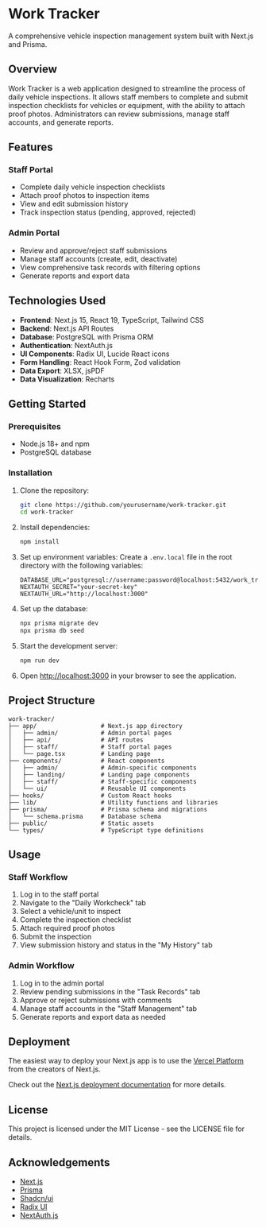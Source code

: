 # Work Tracker

A comprehensive vehicle inspection management system built with Next.js and Prisma.

## Overview

Work Tracker is a web application designed to streamline the process of daily vehicle inspections. It allows staff members to complete and submit inspection checklists for vehicles or equipment, with the ability to attach proof photos. Administrators can review submissions, manage staff accounts, and generate reports.

## Features

### Staff Portal
- Complete daily vehicle inspection checklists
- Attach proof photos to inspection items
- View and edit submission history
- Track inspection status (pending, approved, rejected)

### Admin Portal
- Review and approve/reject staff submissions
- Manage staff accounts (create, edit, deactivate)
- View comprehensive task records with filtering options
- Generate reports and export data

## Technologies Used

- **Frontend**: Next.js 15, React 19, TypeScript, Tailwind CSS
- **Backend**: Next.js API Routes
- **Database**: PostgreSQL with Prisma ORM
- **Authentication**: NextAuth.js
- **UI Components**: Radix UI, Lucide React icons
- **Form Handling**: React Hook Form, Zod validation
- **Data Export**: XLSX, jsPDF
- **Data Visualization**: Recharts

## Getting Started

### Prerequisites
- Node.js 18+ and npm
- PostgreSQL database

### Installation

1. Clone the repository:
   ```bash
   git clone https://github.com/yourusername/work-tracker.git
   cd work-tracker
   ```

2. Install dependencies:
   ```bash
   npm install
   ```

3. Set up environment variables:
   Create a `.env.local` file in the root directory with the following variables:
   ```
   DATABASE_URL="postgresql://username:password@localhost:5432/work_tracker"
   NEXTAUTH_SECRET="your-secret-key"
   NEXTAUTH_URL="http://localhost:3000"
   ```

4. Set up the database:
   ```bash
   npx prisma migrate dev
   npx prisma db seed
   ```

5. Start the development server:
   ```bash
   npm run dev
   ```

6. Open [http://localhost:3000](http://localhost:3000) in your browser to see the application.

## Project Structure

```
work-tracker/
├── app/                  # Next.js app directory
│   ├── admin/            # Admin portal pages
│   ├── api/              # API routes
│   ├── staff/            # Staff portal pages
│   └── page.tsx          # Landing page
├── components/           # React components
│   ├── admin/            # Admin-specific components
│   ├── landing/          # Landing page components
│   ├── staff/            # Staff-specific components
│   └── ui/               # Reusable UI components
├── hooks/                # Custom React hooks
├── lib/                  # Utility functions and libraries
├── prisma/               # Prisma schema and migrations
│   └── schema.prisma     # Database schema
├── public/               # Static assets
└── types/                # TypeScript type definitions
```

## Usage

### Staff Workflow
1. Log in to the staff portal
2. Navigate to the "Daily Workcheck" tab
3. Select a vehicle/unit to inspect
4. Complete the inspection checklist
5. Attach required proof photos
6. Submit the inspection
7. View submission history and status in the "My History" tab

### Admin Workflow
1. Log in to the admin portal
2. Review pending submissions in the "Task Records" tab
3. Approve or reject submissions with comments
4. Manage staff accounts in the "Staff Management" tab
5. Generate reports and export data as needed

## Deployment

The easiest way to deploy your Next.js app is to use the [Vercel Platform](https://vercel.com/new) from the creators of Next.js.

Check out the [Next.js deployment documentation](https://nextjs.org/docs/app/building-your-application/deploying) for more details.

## License

This project is licensed under the MIT License - see the LICENSE file for details.

## Acknowledgements

- [Next.js](https://nextjs.org/)
- [Prisma](https://www.prisma.io/)
- [Shadcn/ui](https://ui.shadcn.com/)
- [Radix UI](https://www.radix-ui.com/)
- [NextAuth.js](https://next-auth.js.org/)
